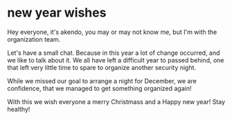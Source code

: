 # new year wishes

Hey everyone, it's akendo, you may or may not know me, but I'm with the organization team. 

Let's have a small chat. Because in this year a lot of change occurred, and we like to talk about
it.  We all have left a difficult year to passed behind, one that left very little time to spare to
organize another security night. 

While we missed our goal to arrange a night for December, we are confidence, that we managed to get
something organized again!

With this we wish everyone a merry Christmass and a Happy new year!
Stay healthy! 
